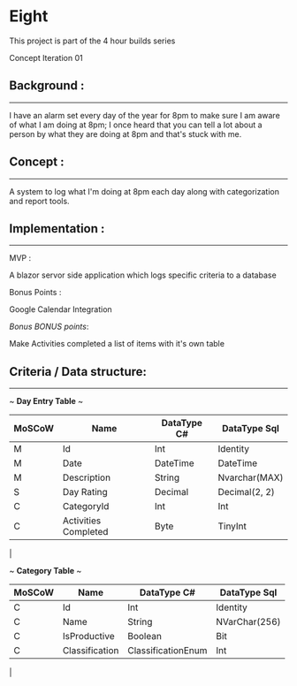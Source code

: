 # Eight #

This project is part of the 4 hour builds series

Concept Iteration 01

## Background : ##
---
I have an alarm set every day of the year for 8pm to make sure I am aware of what I am doing at 8pm; I once heard that you can tell a lot about a person by what they are doing at 8pm and that's stuck with me.

## Concept : ##
---
A system to log what I'm doing at 8pm each day along with categorization and report tools. 


## Implementation : ##
---
MVP : 

A blazor servor side application which logs specific criteria to a database 

Bonus Points : 

Google Calendar Integration

*Bonus BONUS points*: 

Make Activities completed a list of items with it's own table


## Criteria / Data structure: ##

---
~ **Day Entry Table** ~

|MoSCoW|Name|DataType C#|DataType Sql|
|---|---|---|---|
|M|Id|Int|Identity|
|M|Date|DateTime|DateTime|
|M|Description|String|Nvarchar(MAX)|
|S|Day Rating|Decimal|Decimal(2, 2)|
|C|CategoryId|Int|Int|
|C|Activities Completed|Byte|TinyInt|
|

~ **Category Table** ~


|MoSCoW|Name|DataType C#|DataType Sql|
|---|---|---|---|
|C|Id|Int|Identity|
|C|Name|String|NVarChar(256)|
|C|IsProductive|Boolean|Bit|
|C|Classification|ClassificationEnum|Int|
|